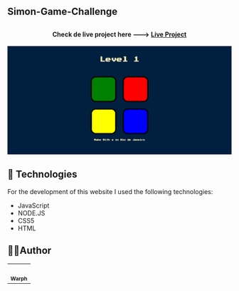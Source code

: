 ## Simon-Game-Challenge

## <h4 align="center"> Check de live project here ---> <a href="https://wpnnt.github.io/Simon-Game-Challenge">Live Project</a> </h4>
![Resultado final do projeto](preview.png)

## 💼 Technologies

For the development of this website I used the following technologies:

- JavaScript  
- NODE.JS 
- CSS5
- HTML 

<h2> 🐱‍💻Author</h2>
<table>
  <tr>
    <td align="center">
      <a href="https://github.com/Wpnnt">
        <img src="https://avatars.githubusercontent.com/u/93552279?s=400&u=20853ee847f2ed5e1993543368b4b53e6653ad97&v=4" width="100px;" alt=""/><br>
        <sub>
          <b>Warph</b>
        </sub>
      </a>
    </td>
  </tr>
</table>
